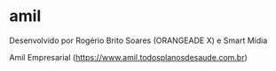 # amil

Desenvolvido por Rogério Brito Soares (ORANGEADE X) e Smart Mídia

Amil Empresarial (https://www.amil.todosplanosdesaude.com.br)
